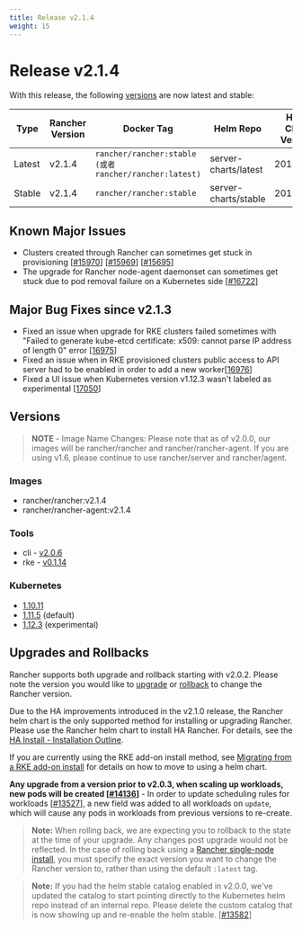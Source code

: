```yaml
---
title: Release v2.1.4
weight: 15
---
```


# Release v2.1.4

With this release, the following [versions](https://rancher.com/docs/rancher/v2.x/en/installation/server-tags/) are now latest and stable:

|Type | Rancher Version | Docker Tag |Helm Repo| Helm Chart Version |
|---|---|---|---|---|
| Latest | v2.1.4 | `rancher/rancher:stable (或者rancher/rancher:latest)` | server-charts/latest | 2018.12.4 |
| Stable | v2.1.4 | `rancher/rancher:stable` | server-charts/stable | 2018.12.4 | 



## Known Major Issues

* Clusters created through Rancher can sometimes get stuck in provisioning [[#15970](https://github.com/rancher/rancher/issues/15970)] [[#15969](https://github.com/rancher/rancher/issues/15969)] [[#15695](https://github.com/rancher/rancher/issues/15695)]
* The upgrade for Rancher node-agent daemonset can sometimes get stuck due to pod removal failure on a Kubernetes side [[#16722](https://github.com/rancher/rancher/issues/16722)]


## Major Bug Fixes since v2.1.3

* Fixed an issue when upgrade for RKE clusters failed sometimes with "Failed to generate kube-etcd certificate: x509: cannot parse IP address of length 0" error [[16975](https://github.com/rancher/rancher/issues/16975)]
* Fixed an issue when in RKE provisioned clusters public access to API server had to be enabled in order to add a new worker[[16976](https://github.com/rancher/rancher/issues/16976)]
* Fixed a UI issue when Kubernetes version v1.12.3 wasn't labeled as experimental  [[17050](https://github.com/rancher/rancher/issues/17050)]


## Versions

> **NOTE** - Image Name Changes: Please note that as of v2.0.0, our images will be rancher/rancher and rancher/rancher-agent. If you are using v1.6, please continue to use rancher/server and rancher/agent.

### Images
- rancher/rancher:v2.1.4
- rancher/rancher-agent:v2.1.4

### Tools
- cli - [v2.0.6](https://github.com/rancher/cli/releases/tag/v2.0.6)
- rke - [v0.1.14](https://github.com/rancher/rke/releases/tag/v0.1.14)

### Kubernetes

-  [1.10.11](https://github.com/rancher/hyperkube/releases/tag/v1.10.11-rancher1)
-  [1.11.5](https://github.com/rancher/hyperkube/releases/tag/v1.11.5-rancher1) (default)
-  [1.12.3](https://github.com/rancher/hyperkube/releases/tag/v1.12.3-rancher1) (experimental)


## Upgrades and Rollbacks

Rancher supports both upgrade and rollback starting with v2.0.2.  Please note the version you would like to [upgrade](https://rancher.com/docs/rancher/v2.x/en/upgrades/) or [rollback](https://rancher.com/docs/rancher/v2.x/en/backups/rollbacks/) to change the Rancher version.

Due to the HA improvements introduced in the v2.1.0 release, the Rancher helm chart is the only supported method for installing or upgrading Rancher. Please use the Rancher helm chart to install HA Rancher. For details, see the [HA Install - Installation Outline](https://rancher.com/docs/rancher/v2.x/en/installation/ha/#installation-outline).

If you are currently using the RKE add-on install method, see [Migrating from a RKE add-on install](https://rancher.com/docs/rancher/v2.x/en/upgrades/upgrades/migrating-from-rke-add-on/) for details on how to move to using a helm chart.

**Any upgrade from a version prior to v2.0.3, when scaling up workloads, new pods will be created [[#14136](https://github.com/rancher/rancher/issues/14136)]** - In order to update scheduling rules for workloads [[#13527](https://github.com/rancher/rancher/issues/13527)], a new field was added to all workloads on `update`, which will cause any pods in workloads from previous versions to re-create. 

> **Note:** When rolling back, we are expecting you to rollback to the state at the time of your upgrade. Any changes post upgrade would not be reflected. In the case of rolling back using a [Rancher single-node install](https://rancher.com/docs/rancher/v2.x/en/installation/single-node-install/), you must specify the exact version you want to change the Rancher version to, rather than using the default `:latest` tag.

> **Note:** If you had the helm stable catalog enabled in v2.0.0, we've updated the catalog to start pointing directly to the Kubernetes helm repo instead of an internal repo. Please delete the custom catalog that is now showing up and re-enable the helm stable. [[#13582](https://github.com/rancher/rancher/issues/13582)]
